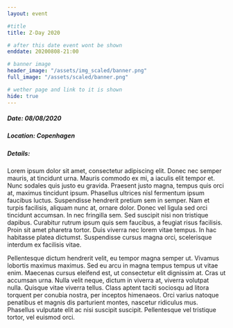 ```yaml
---
layout: event

#title
title: Z-Day 2020

# after this date event wont be shown
enddate: 20200808-21:00

# banner image
header_image: "/assets/img_scaled/banner.png"
full_image: "/assets/scaled/banner.png"

# wether page and link to it is shown
hide: true
---
```



##### Date: 08/08/2020

##### Location: Copenhagen

##### Details:


Lorem ipsum dolor sit amet, consectetur adipiscing elit. Donec nec semper mauris, at tincidunt urna. Mauris commodo ex mi, a iaculis elit tempor et. Nunc sodales quis justo eu gravida. Praesent justo magna, tempus quis orci at, maximus tincidunt ipsum. Phasellus ultrices nisl fermentum ipsum faucibus luctus. Suspendisse hendrerit pretium sem in semper. Nam et turpis facilisis, aliquam nunc at, ornare dolor. Donec vel ligula sed orci tincidunt accumsan. In nec fringilla sem. Sed suscipit nisi non tristique dapibus. Curabitur rutrum ipsum quis sem faucibus, a feugiat risus facilisis. Proin sit amet pharetra tortor. Duis viverra nec lorem vitae tempus. In hac habitasse platea dictumst. Suspendisse cursus magna orci, scelerisque interdum ex facilisis vitae.

Pellentesque dictum hendrerit velit, eu tempor magna semper ut. Vivamus lobortis maximus maximus. Sed eu arcu in magna tempus tempus ut vitae enim. Maecenas cursus eleifend est, ut consectetur elit dignissim at. Cras ut accumsan urna. Nulla velit neque, dictum in viverra at, viverra volutpat nulla. Quisque vitae viverra tellus. Class aptent taciti sociosqu ad litora torquent per conubia nostra, per inceptos himenaeos. Orci varius natoque penatibus et magnis dis parturient montes, nascetur ridiculus mus. Phasellus vulputate elit ac nisi suscipit suscipit. Pellentesque vel tristique tortor, vel euismod orci.
